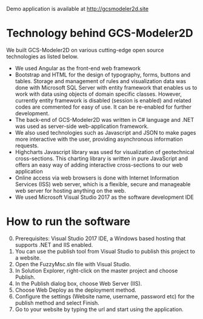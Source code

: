 Demo application is available at http://gcsmodeler2d.site
# Technology behind GCS-Modeler2D
We built GCS-Modeler2D on various cutting-edge open source technologies as listed below. 
- We used Angular as the front-end web framework
- Bootstrap and HTML for the design of typography, forms, buttons and tables.
Storage and management of rules and visualization data was done with Microsoft SQL Server with entity framework that enables us to work with data using objects of domain specific classes. However, currently entity framework is disabled (session is enabled) and related codes are commented for easy of use. It can be re-enabled for further development.
- The back-end of GCS-Modeler2D was written in C# language and .NET was used as server-side web-application framework.
- We also used technologies such as Javascript and JSON to make pages more interactive with the user, providing asynchronous information requests. 
- Highcharts Javascript library was used for visualization of geotechnical cross-sections. This charting library is written in pure JavaScript and offers an easy way of adding interactive cross-sections to our web application
- Online access via web browsers is done with Internet Information Services (ISS) web server, which is a flexible, secure and manageable web server for hosting anything on the web.
- We used Microsoft Visual Studio 2017 as the software development IDE

# How to run the software
  0. Prerequisites: Visual Studio 2017 IDE, a Windows based hosting that supports .NET and IIS enabled.
  1. You can use the publish tool from Visual Studio to publish this project to a website.
  2. Open the FuzzyMsc.sln file with Visual Studio.
  3. In Solution Explorer, right-click on the master project and choose Publish.
  4. In the Publish dialog box, choose Web Server (IIS).
  5. Choose Web Deploy as the deployment method.
  6. Configure the settings (Website name, username, password etc) for the publish method and select Finish.
  7. Go to your website by typing the url and start using the application.
